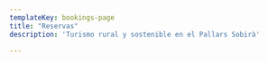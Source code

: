 ```yaml
---
templateKey: bookings-page
title: "Reservas"
description: 'Turismo rural y sostenible en el Pallars Sobirà'

---
```


